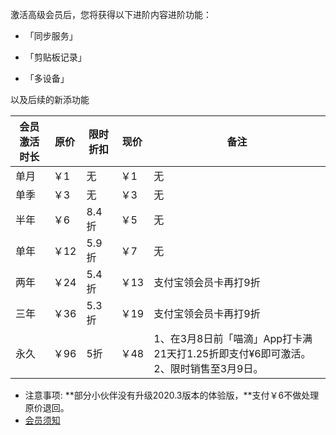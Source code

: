激活高级会员后，您将获得以下进阶内容进阶功能：

* 「同步服务」

* 「剪贴板记录」

* 「多设备」

以及后续的新添功能

| 会员激活时长 | 原价 | 限时折扣 | 现价 | 备注 |
| --- | --- | --- | --- | --- |
| 单月 | ￥1 | 无 | ￥1 | 无 |
| 单季 | ￥3 | 无 | ￥3 | 无 |
| 半年 | ￥6 | 8.4折 | ￥5 | 无 |
| 单年 | ￥12 | 5.9折 | ￥7 | 无 |
| 两年 | ￥24 | 5.4折 | ￥13 | 支付宝领会员卡再打9折 |
| 三年 | ￥36 | 5.3折 | ￥19 | 支付宝领会员卡再打9折 |
| 永久 | ￥96 | 5折 | ￥48 | 1、在3月8日前「喵滴」App打卡满21天打1.25折即支付¥6即可激活。2、限时销售至3月9日。 |

* 注意事项:
 **部分小伙伴没有升级2020.3版本的体验版，**支付￥6不做处理原价退回。
 * [会员须知](https://sunshinesudio.com/senior)
